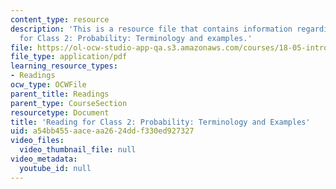```yaml
---
content_type: resource
description: 'This is a resource file that contains information regarding reading
  for Class 2: Probability: Terminology and examples.'
file: https://ol-ocw-studio-app-qa.s3.amazonaws.com/courses/18-05-introduction-to-probability-and-statistics-spring-2014/a54bb455aaceaa2624ddf330ed927327_MIT18_05S14_Class2Prep.pdf
file_type: application/pdf
learning_resource_types:
- Readings
ocw_type: OCWFile
parent_title: Readings
parent_type: CourseSection
resourcetype: Document
title: 'Reading for Class 2: Probability: Terminology and Examples'
uid: a54bb455-aace-aa26-24dd-f330ed927327
video_files:
  video_thumbnail_file: null
video_metadata:
  youtube_id: null
---
```

